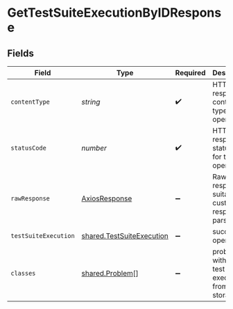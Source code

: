 # GetTestSuiteExecutionByIDResponse


## Fields

| Field                                                                         | Type                                                                          | Required                                                                      | Description                                                                   |
| ----------------------------------------------------------------------------- | ----------------------------------------------------------------------------- | ----------------------------------------------------------------------------- | ----------------------------------------------------------------------------- |
| `contentType`                                                                 | *string*                                                                      | :heavy_check_mark:                                                            | HTTP response content type for this operation                                 |
| `statusCode`                                                                  | *number*                                                                      | :heavy_check_mark:                                                            | HTTP response status code for this operation                                  |
| `rawResponse`                                                                 | [AxiosResponse](https://axios-http.com/docs/res_schema)                       | :heavy_minus_sign:                                                            | Raw HTTP response; suitable for custom response parsing                       |
| `testSuiteExecution`                                                          | [shared.TestSuiteExecution](../../../sdk/models/shared/testsuiteexecution.md) | :heavy_minus_sign:                                                            | successful operation                                                          |
| `classes`                                                                     | [shared.Problem](../../../sdk/models/shared/problem.md)[]                     | :heavy_minus_sign:                                                            | problem with getting test suite execution from storage                        |